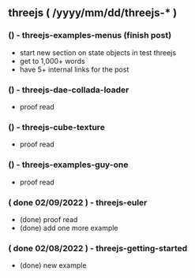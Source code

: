 <!--###### ########## ########## #######-->
## threejs ( /yyyy/mm/dd/threejs-* )
<!--###### ########## ########## #######-->

<!-- Not Finished -->

### () - threejs-examples-menus (finish post)
* start new section on state objects in test threejs
* get to 1,000+ words
* have 5+ internal links for the post


<!-- OLD -->

### () - threejs-dae-collada-loader
* proof read

### () - threejs-cube-texture
* proof read

### () - threejs-examples-guy-one
* proof read

### ( done 02/09/2022 ) - threejs-euler
* (done) proof read
* (done) add one more example

### ( done 02/08/2022 ) - threejs-getting-started
* (done) new example
